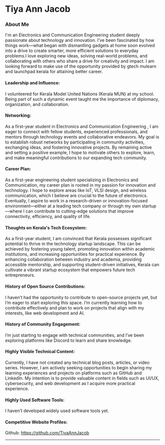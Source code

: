 # Tiya Ann Jacob

### About Me

 I'm an Electronics and Communication Engineering student deeply passionate about technology and innovation. I’ve been fascinated by how things work—what began with dismantling gadgets at home soon evolved into a drive to create smarter, more efficient solutions to everyday problems.I love exploring new ideas, solving real-world problems, and collaborating with others who share a drive for creativity and impact. I am looking forward to make use of the opportunity provided by gtech mulearn and launchpad kerala for attaining better career.

#### Leadership and Influence:

 I volunteered for Kerala Model United Nations (Kerala MUN) at my school. Being part of such a dynamic event taught me the importance of diplomacy, organization, and collaboration.

#### Networking:

As a first-year student in Electronics and Communication Engineering , I am eager to connect with fellow students, experienced professionals, and mentors through technology events and collaborative endeavors.
My goal is to establish robust networks by participating in community activities, exchanging ideas, and fostering innovative projects. 
By remaining active and setting a positive example, I hope to motivate others to explore, learn, and make meaningful contributions to our expanding tech community.

#### Career Plan:

As a first-year engineering student specializing in Electronics and Communication, my career plan is rooted in my passion for innovation and technology.
I hope to explore areas like IoT, VLSI design, and wireless communication, which I believe are crucial to the future of electronics. 
Eventually, I aspire to work in a research-driven or innovation-focused environment—either at a leading tech company or through my own startup—where I can contribute to cutting-edge solutions that improve connectivity, efficiency, and quality of life.

#### Thoughts on Kerala's Tech Ecosystem:

As a first-year student, I am convinced that Kerala possesses significant potential to thrive in the technology startup landscape. 
This can be achieved by fostering young talent, promoting innovation within academic institutions, and increasing opportunities for practical experience. 
By enhancing collaboration between industry and academia, providing accessible mentorship, and supporting student-driven initiatives, Kerala can cultivate a vibrant startup ecosystem that empowers future tech entrepreneurs.

#### History of Open Source Contributions:

I haven’t had the opportunity to contribute to open-source projects yet, but I’m eager to start exploring this space. 
I’m currently learning how to contribute effectively and plan to work on projects that align with my interests, like web development and AI.

#### History of Community Engagement:

I’m just starting to engage with technical communities, and I’ve been exploring platforms like Discord to learn and share knowledge.

#### Highly Visible Technical Content:

Currently, I have not created any technical blog posts, articles, or video series. 
However, I am actively seeking opportunities to begin sharing my learning experiences and projects on platforms such as GitHub and LinkedIn. 
My intention is to provide valuable content in fields such as UI/UX, cybersecurity, and web development as I acquire more practical experience.

#### Highly Used Software Tools:

I haven’t developed widely used software tools yet.

#### Competitive Website Profiles:

Github: https://github.com/TiyaAnnJacob


---
